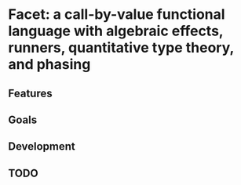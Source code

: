 # Facet: a call-by-value functional language with algebraic effects, runners, quantitative type theory, and phasing

## Features


## Goals


## Development


## TODO
